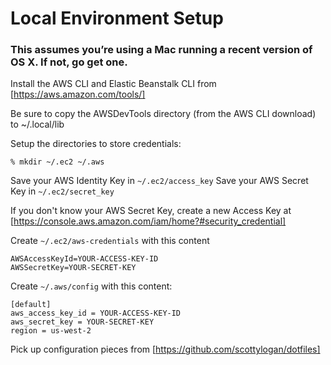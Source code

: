 # Local Environment Setup

### This assumes you’re using a Mac running a recent version of OS X.  If not, go get one.

Install the AWS CLI and Elastic Beanstalk CLI from [https://aws.amazon.com/tools/]

Be sure to copy the AWSDevTools directory (from the AWS CLI download) to ~/.local/lib

Setup the directories to store credentials:

    % mkdir ~/.ec2 ~/.aws

Save your AWS Identity Key in `~/.ec2/access_key`
Save your AWS Secret Key in `~/.ec2/secret_key`

If you don't know your AWS Secret Key, create a new Access Key at
[https://console.aws.amazon.com/iam/home?#security_credential]

Create `~/.ec2/aws-credentials` with this content

    AWSAccessKeyId=YOUR-ACCESS-KEY-ID
    AWSSecretKey=YOUR-SECRET-KEY

Create `~/.aws/config` with this content:

    [default]
    aws_access_key_id = YOUR-ACCESS-KEY-ID
    aws_secret_key = YOUR-SECRET-KEY
    region = us-west-2

Pick up configuration pieces from [https://github.com/scottylogan/dotfiles]




